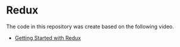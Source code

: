 # Redux

The code in this repository was create based on the following video.

  - [Getting Started with Redux](https://egghead.io/courses/getting-started-with-redux)
